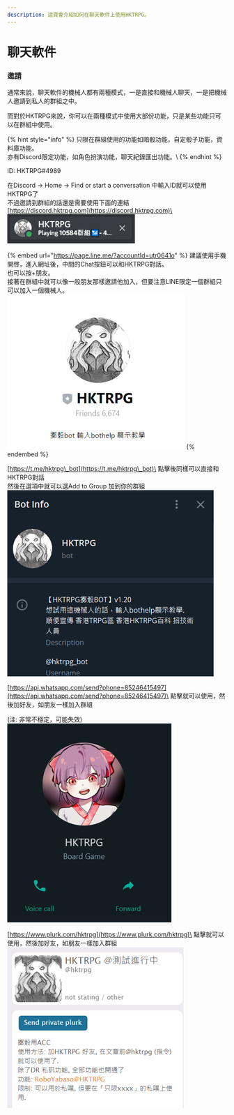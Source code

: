 ```yaml
---
description: 這頁會介紹如何在聊天軟件上使用HKTRPG。
---
```


# 聊天軟件

### 邀請

通常來說，聊天軟件的機械人都有兩種模式，一是直接和機械人聊天，一是把機械人邀請到私人的群組之中。

而對於HKTRPG來說，你可以在兩種模式中使用大部份功能，只是某些功能只可以在群組中使用。

{% hint style="info" %}
只限在群組使用的功能如暗骰功能，自定骰子功能，資料庫功能。\
亦有Discord限定功能，如角色扮演功能，聊天紀錄匯出功能。\\
{% endhint %}

ID: HKTRPG#4989

在Discord -> Home -> Find or start a conversation 中輸入ID就可以使用HKTRPG了\
不過邀請到群組的話還是需要使用下面的連結\
[https://discord.hktrpg.com](https://discord.hktrpg.com)\
![](<../../.gitbook/assets/image (14) (1).png>)

{% embed url="https://page.line.me/?accountId=utr0641o" %}
建議使用手機開啓，進入網址後，中間的Chat按鈕可以和HKTRPG對話。\
也可以按+朋友。\
接著在群組中就可以像一般朋友那樣邀請他加入，但要注意LINE限定一個群組只可以加入一個機械人。\
![](<../../.gitbook/assets/image (39).png>)
{% endembed %}

[https://t.me/hktrpg\_bot](https://t.me/hktrpg\_bot)\
點擊後同樣可以直接和HKTRPG對話\
然後在選項中就可以選Add to Group 加到你的群組\
![](<../../.gitbook/assets/image (9).png>)

[https://api.whatsapp.com/send?phone=85246415497](https://api.whatsapp.com/send?phone=85246415497)\
點擊就可以使用，然後加好友，如朋友一樣加入群組

(注: 非常不穩定，可能失效)\
![](<../../.gitbook/assets/image (10).png>)

[https://www.plurk.com/hktrpg](https://www.plurk.com/hktrpg)\
點擊就可以使用，然後加好友，如朋友一樣加入群組\
![](<../../.gitbook/assets/image (12).png>)
